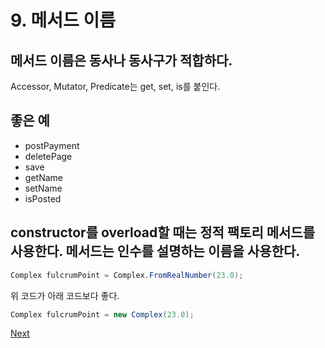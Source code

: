 # 9. 메서드 이름

## **메서드 이름은 동사나 동사구가 적합하다.** 

Accessor, Mutator, Predicate는 get, set, is를 붙인다.

## **좋은 예** 

* postPayment
* deletePage
* save
* getName
* setName
* isPosted

## **constructor를 overload할 때는 정적 팩토리 메서드를 사용한다. 메서드는 인수를 설명하는 이름을 사용한다.** 

```java
Complex fulcrumPoint = Complex.FromRealNumber(23.0);
```

위 코드가 아래 코드보다 좋다.

```java
Complex fulcrumPoint = new Complex(23.0);
```



[Next](10..md)